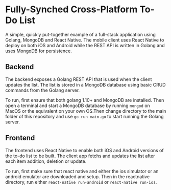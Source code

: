 # Fully-Synched Cross-Platform To-Do List

A simple, quickly put-together example of a full-stack application using Golang, MongoDB and React Native. The mobile client uses React Native to deploy on both iOS and Android while the REST API is written in Golang and uses MongoDB for persistence. 


## Backend

The backend exposes a Golang REST API that is used when the client updates the list. The list is stored in a MongoDB database using basic CRUD commands from the Golang server. 

To run, first ensure that both golang 1.10+ and MongoDB are installed. Then open a terminal and start a MongoDB database by running `mongod` on MacOS or the equivalent on your own OS.Then change directory to the main folder of this repository and use `go run main.go` to start running the Golang server. 


## Frontend

The frontend uses React Native to enable both iOS and Android versions of the to-do list to be built. The client app fetchs and updates the list after each item addition, deletion or update.

To run, first make sure that react native and either the ios simulator or an android emulator are downloaded and setup. Then in the reactnative directory, run either `react-native run-android` or `react-native run-ios`.

